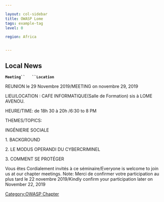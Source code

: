 ```yaml
---

layout: col-sidebar
title: OWASP Lome
tags: example-tag
level: 0

region: Africa


---
```

## Local News

**`Meeting``   ``Location`**

REUNION le 29 Novembre 2019/MEETING on novembre 29, 2019

LIEU/LOCATION : CAFE INFORMATIQUE(Salle de Formation) sis à LOME AVENOU.

HEURE/TIME: de 18h 30 à 20h /6:30 to 8 PM

THEMES/TOPICS:

INGÉNIERIE SOCIALE

1\. BACKGROUND

2\. LE MODUS OPERANDI DU CYBERCRIMINEL

3\. COMMENT SE PROTÉGER

Vous êtes Cordialement invités à ce séminaire/Everyone is welcome to
join us at our chapter meetings. Note: Merci de confirmer votre
participation au plus tard le 22 novembre 2019/Kindly confirm your
participation later on November 22, 2019

[Category:OWASP Chapter](Category:OWASP_Chapter "wikilink")

